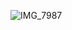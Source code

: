 ![IMG_7987](https://user-images.githubusercontent.com/77438927/179526369-59e7dcb8-284e-46bc-9667-c6ff23496926.PNG)
